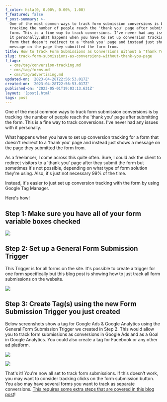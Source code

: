 ```yaml
---
f_color: hsla(0, 0.00%, 0.00%, 1.00)
f_featured: false
f_post-summary: >-
  One of the most common ways to track form submission conversions is by
  tracking the number of people reach the 'thank you' page after submitting the
  form. This is a fine way to track conversions. I've never had any issues with
  it personally.What happens when you have to set up conversion tracking for a
  form that doesn't redirect to a 'thank you' page and instead just shows a
  message on the page they submitted the form from.
title: How to Track Form Submissions as Conversions Without a "Thank You" Page?
slug: track-form-submissions-as-conversions-without-thank-you-page
f_tags:
  - cms/tag/conversion-tracking.md
  - cms/tag/forms.md
  - cms/tag/advertising.md
updated-on: '2023-04-28T22:56:53.017Z'
created-on: '2023-04-28T22:56:53.017Z'
published-on: '2023-05-01T19:03:13.631Z'
layout: '[post].html'
tags: post
---
```


One of the most common ways to track form submission conversions is by tracking  the number of people reach the 'thank you' page after submitting the form. This is a fine way to track conversions. I've never had any issues with it personally.

What happens when you have to set up conversion tracking for a form that doesn't redirect to a 'thank you' page and instead just shows a message on the page they submitted the form from.

As a freelancer, I come across this quite often. Sure, I could ask the client to redirect visitors to a 'thank you' page after they submit the form but sometimes it's not possible, depending on what type of form solution they're using. Also, it's just not necessary 99% of the time.

Instead, it's easier to just set up conversion tracking with the form by using Google Tag Manager.

Here's how!

Step 1: Make sure you have all of your form variable boxes checked
------------------------------------------------------------------

![](https://uploads-ssl.webflow.com/643ef3037ed557253b9bbcfe/644c4ec9b228ee65548e1536_CleanShot-2022-01-10-at-10.09.00%402x.jpeg)

Step 2: Set up a General Form Submission Trigger
------------------------------------------------

This Trigger is for all forms on the site. It's possible to create a trigger for one form specifically but this blog post is showing how to just track all form submissions on the website.

![](https://uploads-ssl.webflow.com/643ef3037ed557253b9bbcfe/644c4ec9ca821554ae0495aa_CleanShot-2022-01-10-at-10.13.44%402x.png)

Step 3: Create Tag(s) using the new Form Submission Trigger you just created
----------------------------------------------------------------------------

Below screenshots show a tag for Google Ads & Google Analytics using the General Form Submission Trigger we created in Step 2. This would allow you to track form submissions as conversions in Google Ads and as a Goal in Google Analytics. You could also create a tag for Facebook or any other ad platform.

![](https://uploads-ssl.webflow.com/643ef3037ed557253b9bbcfe/644c4ec930b38d853dfb69b2_CleanShot-2022-01-10-at-10.17.46%402x.jpeg)

![](https://uploads-ssl.webflow.com/643ef3037ed557253b9bbcfe/644c4eca84948b15d696b0e7_CleanShot-2022-01-10-at-10.16.43%402x.jpeg)

That's it! You're now all set to track form submissions. If this doesn't work, you may want to consider tracking clicks on the form submission button. You also may have several forms you want to track as separate conversions. [This requires some extra steps that are covered in this blog post](https://freak.marketing/conversion-tracking-for-multiple-forms-without-thank-you-pages/)!

‍
